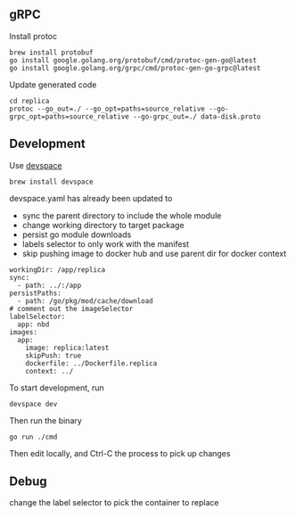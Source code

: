 ## gRPC

Install protoc
```
brew install protobuf
go install google.golang.org/protobuf/cmd/protoc-gen-go@latest
go install google.golang.org/grpc/cmd/protoc-gen-go-grpc@latest
```

Update generated code
```
cd replica
protoc --go_out=./ --go_opt=paths=source_relative --go-grpc_opt=paths=source_relative --go-grpc_out=./ data-disk.proto
```

## Development

Use [devspace](https://www.devspace.sh/docs/getting-started/installation)

```
brew install devspace
```

devspace.yaml has already been updated to
- sync the parent directory to include the whole module
- change working directory to target package
- persist go module downloads
- labels selector to only work with the manifest
- skip pushing image to docker hub and use parent dir for docker context

```
workingDir: /app/replica
sync:
  - path: ../:/app
persistPaths:
  - path: /go/pkg/mod/cache/download
# comment out the imageSelector
labelSelector:
  app: nbd
images:
  app:
    image: replica:latest
    skipPush: true
    dockerfile: ../Dockerfile.replica
    context: ../
```

To start development, run

```
devspace dev
```

Then run the binary
```
go run ./cmd
```

Then edit locally, and Ctrl-C the process to pick up changes

## Debug

change the label selector to pick the container to replace
